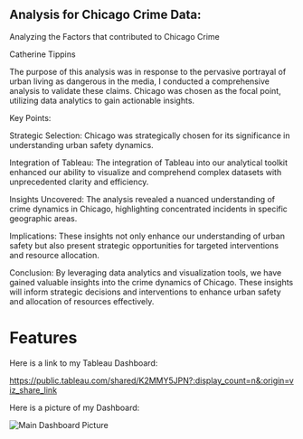 ## Analysis for Chicago Crime Data:

Analyzing the Factors that contributed to Chicago Crime

Catherine Tippins 

The purpose of this analysis was in response to the pervasive portrayal of urban living as dangerous in the media, I conducted a comprehensive analysis to validate these claims. Chicago was chosen as the focal point, utilizing data analytics to gain actionable insights.

Key Points:

Strategic Selection: Chicago was strategically chosen for its significance in understanding urban safety dynamics.

Integration of Tableau: The integration of Tableau into our analytical toolkit enhanced our ability to visualize and comprehend complex datasets with unprecedented clarity and efficiency.

Insights Uncovered: The analysis revealed a nuanced understanding of crime dynamics in Chicago, highlighting concentrated incidents in specific geographic areas.

Implications: These insights not only enhance our understanding of urban safety but also present strategic opportunities for targeted interventions and resource allocation.

Conclusion:
By leveraging data analytics and visualization tools, we have gained valuable insights into the crime dynamics of Chicago. These insights will inform strategic decisions and interventions to enhance urban safety and allocation of resources effectively.



# Features

Here is a link to my Tableau Dashboard:

https://public.tableau.com/shared/K2MMY5JPN?:display_count=n&:origin=viz_share_link

Here is a picture of my Dashboard:

![Main Dashboard Picture](https://github.com/CatDawn29/Tippins-Chicago-Data-Project-4/assets/120760480/67b8587c-80b1-4040-bf7e-f6508208705f)
